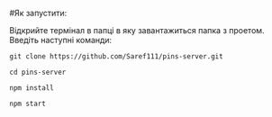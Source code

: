 #Як запустити:

Відкрийте термінал в папці в яку завантажиться папка з проетом. Введіть наступні команди:

    git clone https://github.com/Saref111/pins-server.git

    cd pins-server

    npm install

    npm start
